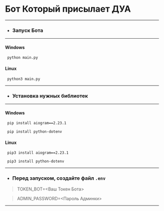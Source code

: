 # Бот Который присылает ДУА
___
- ### Запуск **Бота**
___
#### Windows

```shell
 python main.py
```
#### Linux

```shell
 python3 main.py
```

---
- ### Установка нужных библиотек

---
#### Windows
```shell
 pip install aiogram==2.23.1
```
```shell
 pip install python-dotenv
```

#### Linux
```shell
 pip3 install aiogram==2.23.1
```
```shell
 pip3 install python-dotenv
```
---

- ### Перед запуском, создайте файл `.env`
> TOKEN_BOT=<Ваш Токен Бота>

> ADMIN_PASSWORD=<Пароль Админки>

---
